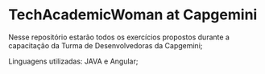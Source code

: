 # TechAcademicWoman at Capgemini

Nesse repositório estarão todos os exercícios propostos durante a capacitação da Turma de Desenvolvedoras da Capgemini;

Linguagens utilizadas: JAVA e Angular;
